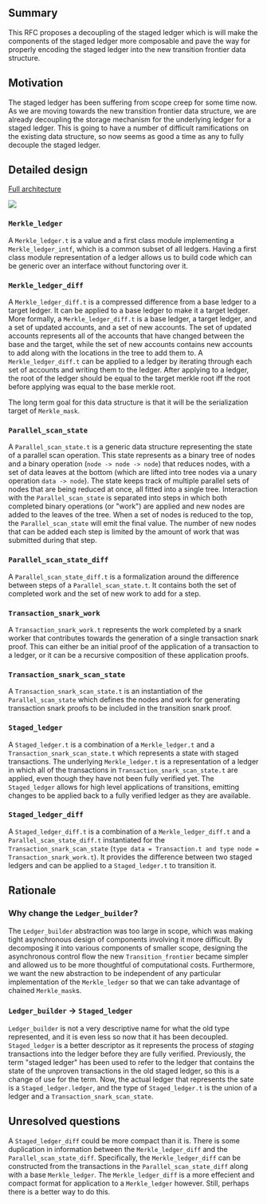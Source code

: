 ## Summary

[summary]: #summary

This RFC proposes a decoupling of the staged ledger which is will make the
components of the staged ledger more composable and pave the way for properly
encoding the staged ledger into the new transition frontier data structure.

## Motivation

[motivation]: #motivation

The staged ledger has been suffering from scope creep for some time now. As we
are moving towards the new transition frontier data structure, we are already
decoupling the storage mechanism for the underlying ledger for a staged ledger.
This is going to have a number of difficult ramifications on the existing data
structure, so now seems as good a time as any to fully decouple the staged
ledger.

## Detailed design

[detailed-design]: #detailed-design

[Full architecture](https://github.com/MinaProtocol/mina-resources/blob/main/docs/res/all_data_structures.dot.png)

![](https://github.com/MinaProtocol/mina-resources/blob/main/docs/res/ledger_builder_data_structures.dot.png)

### `Merkle_ledger`

A `Merkle_ledger.t` is a value and a first class module implementing a
`Merkle_ledger_intf`, which is a common subset of all ledgers. Having a first
class module representation of a ledger allows us to build code which can be
generic over an interface without functoring over it.

### `Merkle_ledger_diff`

A `Merkle_ledger_diff.t` is a compressed difference from a base ledger to a
target ledger. It can be applied to a base ledger to make it a target ledger.
More formally, a `Merkle_ledger_diff.t` is a base ledger, a target ledger, and a
set of updated accounts, and a set of new accounts. The set of updated accounts
represents all of the accounts that have changed between the base and the
target, while the set of new accounts contains new accounts to add along with
the locations in the tree to add them to. A `Merkle_ledger_diff.t` can be
applied to a ledger by iterating through each set of accounts and writing them
to the ledger. After applying to a ledger, the root of the ledger should be
equal to the target merkle root iff the root before applying was equal to the
base merkle root.

The long term goal for this data structure is that it will be the serialization
target of `Merkle_mask`.

### `Parallel_scan_state`

A `Parallel_scan_state.t` is a generic data structure representing the state of
a parallel scan operation. This state represents as a binary tree of nodes and a
binary operation (`node -> node -> node`) that reduces nodes, with a set of data
leaves at the bottom (which are lifted into tree nodes via a unary operation
`data -> node`). The state keeps track of multiple parallel sets of nodes that
are being reduced at once, all fitted into a single tree. Interaction with the
`Parallel_scan_state` is separated into steps in which both completed binary
operations (or "work") are applied and new nodes are added to the leaves of the
tree. When a set of nodes is reduced to the top, the `Parallel_scan_state` will
emit the final value. The number of new nodes that can be added each step is
limited by the amount of work that was submitted during that step.

### `Parallel_scan_state_diff`

A `Parallel_scan_state_diff.t` is a formalization around the difference between
steps of a `Parallel_scan_state.t`. It contains both the set of completed work
and the set of new work to add for a step.

### `Transaction_snark_work`

A `Transaction_snark_work.t` represents the work completed by a snark worker
that contributes towards the generation of a single transaction snark proof.
This can either be an initial proof of the application of a transaction to a
ledger, or it can be a recursive composition of these application proofs.

### `Transaction_snark_scan_state`

A `Transaction_snark_scan_state.t` is an instantiation of the
`Parallel_scan_state` which defines the nodes and work for generating
transaction snark proofs to be included in the transition snark proof.

### `Staged_ledger`

A `Staged_ledger.t` is a combination of a `Merkle_ledger.t` and a
`Transaction_snark_scan_state.t` which represents a state with staged
transactions. The underlying `Merkle_ledger.t` is a representation of a ledger
in which all of the transactions in `Transaction_snark_scan_state.t` are
applied, even though they have not been fully verified yet. The `Staged_ledger`
allows for high level applications of transitions, emitting changes to be
applied back to a fully verified ledger as they are available.

### `Staged_ledger_diff`

A `Staged_ledger_diff.t` is a combination of a `Merkle_ledger_diff.t` and a
`Parallel_scan_state_diff.t` instantiated for the `Transaction_snark_scan_state`
(`type data = Transaction.t and type node = Transaction_snark_work.t`). It
provides the difference between two staged ledgers and can be applied to a
`Staged_ledger.t` to transition it.

## Rationale

[rationale]: #rationale

### Why change the `Ledger_builder`?

The `Ledger_builder` abstraction was too large in scope, which was making tight
asynchronous design of components involving it more difficult. By decomposing it
into various components of smaller scope, designing the asynchronous control
flow the new `Transition_frontier` became simpler and allowed us to be more
thoughtful of computational costs. Furthermore, we want the new abstraction to
be independent of any particular implementation of the `Merkle_ledger` so that
we can take advantage of chained `Merkle_mask`s.

### `Ledger_builder` -> `Staged_ledger`

`Ledger_builder` is not a very descriptive name for what the old type
represented, and it is even less so now that it has been decoupled.
`Staged_ledger` is a better descriptor as it represents the process of _staging_
transactions into the ledger before they are fully verified. Previously, the
term "staged ledger" has been used to refer to the ledger that contains the
state of the unproven transactions in the old staged ledger, so this is a change
of use for the term. Now, the actual ledger that represents the sate is a
`Staged_ledger.ledger`, and the type of `Staged_ledger.t` is the union of a
ledger and a `Transaction_snark_scan_state`.

## Unresolved questions

[unresolved-questions]: #unresolved-questions

A `Staged_ledger_diff` could be more compact than it is. There is some
duplication in information between the `Merkle_ledger_diff` and the
`Parallel_scan_state_diff`. Specifically, the `Merkle_ledger_diff` can be
constructed from the transactions in the `Parallel_scan_state_diff` along with a
base `Merkle_ledger`. The `Merkle_ledger_diff` is a more effecient and compact
format for application to a `Merkle_ledger` however. Still, perhaps there is a
better way to do this.
